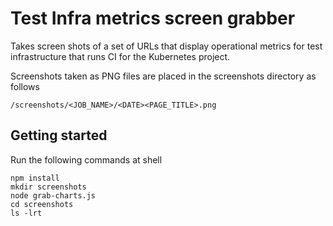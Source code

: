 # Test Infra metrics screen grabber
Takes screen shots of a set of URLs that display operational metrics for test infrastructure
that runs CI for the Kubernetes project.

Screenshots taken as PNG files are placed in the screenshots directory as follows

```/screenshots/<JOB_NAME>/<DATE><PAGE_TITLE>.png```

## Getting started
Run the following commands at shell

```
npm install
mkdir screenshots
node grab-charts.js
cd screenshots
ls -lrt
```
